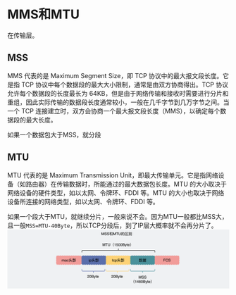 # MMS和MTU

在传输层。

## MSS
MMS 代表的是 Maximum Segment Size，即 TCP 协议中的最大报文段长度。它是指 TCP 协议中每个数据段的最大大小限制，通常是由双方协商得出。TCP 协议允许每个数据段的长度最长为 64KB，但是由于网络传输和接收时需要进行分片和重组，因此实际传输的数据段长度通常较小，一般在几千字节到几万字节之间。当一个 TCP 连接建立时，双方会协商一个最大报文段长度（MMS），以确定每个数据段的最大长度。

如果一个数据包大于MSS，就分段

## MTU

MTU 代表的是 Maximum Transmission Unit，即最大传输单元。它是指网络设备（如路由器）在传输数据时，所能通过的最大数据包长度。MTU 的大小取决于网络设备的硬件类型，如以太网、令牌环、FDDI 等。MTU 的大小也取决于网络设备所连接的网络类型，如以太网、令牌环、FDDI 等。

如果一个段大于MTU，就继续分片，一般来说不会。因为MTU一般都比MSS大，且一般`MSS=MTU-40Byte`，所以TCP分段后，到了IP层大概率就不会再分片了。
![](_attachments/old/2023-04-14-03-12-57.png)